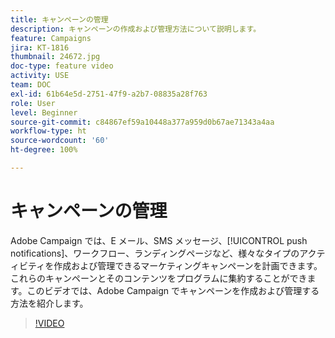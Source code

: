 ```yaml
---
title: キャンペーンの管理
description: キャンペーンの作成および管理方法について説明します。
feature: Campaigns
jira: KT-1816
thumbnail: 24672.jpg
doc-type: feature video
activity: USE
team: DOC
exl-id: 61b64e5d-2751-47f9-a2b7-08835a28f763
role: User
level: Beginner
source-git-commit: c84867ef59a10448a377a959d0b67ae71343a4aa
workflow-type: ht
source-wordcount: '60'
ht-degree: 100%

---
```


# キャンペーンの管理

Adobe Campaign では、E メール、SMS メッセージ、[!UICONTROL push notifications]、ワークフロー、ランディングページなど、様々なタイプのアクティビティを作成および管理できるマーケティングキャンペーンを計画できます。これらのキャンペーンとそのコンテンツをプログラムに集約することができます。このビデオでは、Adobe Campaign でキャンペーンを作成および管理する方法を紹介します。

>[!VIDEO](https://video.tv.adobe.com/v/24672?quality=12&learn=on)
